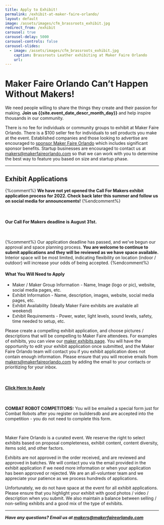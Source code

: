 ```yaml
---
title: Apply to Exhibit!
permalink: /exhibit-at-maker-faire-orlando/
layout: default
image: /assets/images/cfm_brassroots_exhibit.jpg
redirect_from: /exhibit
carousel: true
carousel-delay: 5000
carousel-controls: false
carousel-slides:
  - image: /assets/images/cfm_brassroots_exhibit.jpg
    caption: Brassroots Leather exhibiting at Maker Faire Orlando
    url:
---
```


# Maker Faire Orlando Can’t Happen Without Makers!
We need people willing to share the things they create and their passion for making. **Join us {{site.event_date_descr_month_day}}** and help inspire thousands in our community.

There is no fee for individuals or community groups to exhibit at Maker Faire Orlando. There is a $100 seller fee for individuals to sell products you make at the event. Established companies and those looking to advertise are encouraged to [sponsor Maker Faire Orlando](/become-a-sponsor) which includes significant sponsor benefits.
Startup businesses are encouraged to contact us at <makers@makerfaireorlando.com> so that we can work with you to determine the best way to feature you based on size and startup phase.

---

## Exhibit Applications
{%comment%}
**We have not yet opened the Call For Makers exhibit application process for 2022. Check back later this summer and follow us on social media for announcements!**
{%endcomment%}

&nbsp;

#### Our Call For Makers deadline is August 31st.

&nbsp;

{%comment%}
Our application deadline has passed, and we've begun our approval and space planning process. **You are welcome to continue to submit applications and they will be reviewed as we have space available.** Interior space will be most limited, indicating flexibility on location (indoor / outdoor) will increase your odds of being accepted.
{%endcomment%}


#### What You Will Need to Apply

* Maker / Maker Group Information - Name, Image (logo or pic), website, social media pages, etc.
* Exhibit Information - Name, description, images, website, social media pages, etc.
* Exhibit Availability (Ideally Maker Faire exhibits are available all weekend)
* Exhibit Requirements - Power, water, light levels, sound levels, safety, time needed to setup, etc.

Please create a compelling exhibit application, and choose pictures / descriptions that will be compelling to Maker Faire attendees. For examples of exhibits, you can view our [maker exhibits page](/makers/). You will have the opportunity to edit your exhibit application once submitted, and the Maker Faire Orlando team will contact you if you exhibit application does not contain enough information. Please ensure that you will receive emails from makers@makerfaireorlando.com by adding the email to your contacts or prioritizing for your inbox.

&nbsp;

#### [Click Here to Apply](https://www.jotform.com/makereffect/cfm2022)

&nbsp;  

**COMBAT ROBOT COMPETITORS:** You will be emailed a special form just for Combat Robots after you register on buildersdb and are accepted into the competition - you do not need to complete this form.

&nbsp;

Maker Faire Orlando is a curated event. We reserve the right to select exhibits based on proposal completeness, exhibit content, content diversity, items sold, and other factors.

Exhibits are not approved in the order received, and are reviewed and approved in batches. We will contact you via the email provided in the exhibit application if we need more information or when your application has been approved or rejected. We are an all-volunteer team and we appreciate your patience as we process hundreds of applications.

Unfortunately, we do not have space at the event for all exhibit applications. Please ensure that you highlight your exhibit with good photos / video / description when you submit. We also maintain a balance between selling / non-selling exhibits and a good mix of the type of exhibits.

---
***Have any questions? Email us at <makers@makerfaireorlando.com>***
